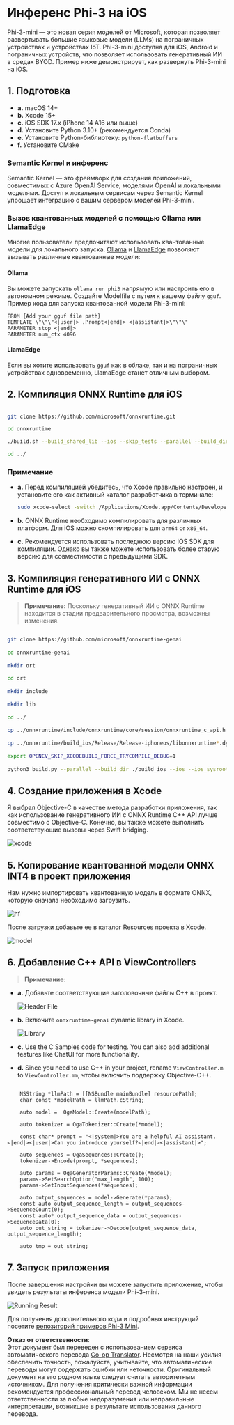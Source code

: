 <!--
CO_OP_TRANSLATOR_METADATA:
{
  "original_hash": "82af197df38d25346a98f1f0e84d1698",
  "translation_date": "2025-03-27T07:13:19+00:00",
  "source_file": "md\\01.Introduction\\03\\iOS_Inference.md",
  "language_code": "ru"
}
-->
# **Инференс Phi-3 на iOS**

Phi-3-mini — это новая серия моделей от Microsoft, которая позволяет развертывать большие языковые модели (LLMs) на пограничных устройствах и устройствах IoT. Phi-3-mini доступна для iOS, Android и пограничных устройств, что позволяет использовать генеративный ИИ в средах BYOD. Пример ниже демонстрирует, как развернуть Phi-3-mini на iOS.

## **1. Подготовка**

- **a.** macOS 14+
- **b.** Xcode 15+
- **c.** iOS SDK 17.x (iPhone 14 A16 или выше)
- **d.** Установите Python 3.10+ (рекомендуется Conda)
- **e.** Установите Python-библиотеку: `python-flatbuffers`
- **f.** Установите CMake

### Semantic Kernel и инференс

Semantic Kernel — это фреймворк для создания приложений, совместимых с Azure OpenAI Service, моделями OpenAI и локальными моделями. Доступ к локальным сервисам через Semantic Kernel упрощает интеграцию с вашим сервером моделей Phi-3-mini.

### Вызов квантованных моделей с помощью Ollama или LlamaEdge

Многие пользователи предпочитают использовать квантованные модели для локального запуска. [Ollama](https://ollama.com) и [LlamaEdge](https://llamaedge.com) позволяют вызывать различные квантованные модели:

#### **Ollama**

Вы можете запускать `ollama run phi3` напрямую или настроить его в автономном режиме. Создайте Modelfile с путем к вашему файлу `gguf`. Пример кода для запуска квантованной модели Phi-3-mini:

```gguf
FROM {Add your gguf file path}
TEMPLATE \"\"\"<|user|> .Prompt<|end|> <|assistant|>\"\"\"
PARAMETER stop <|end|>
PARAMETER num_ctx 4096
```

#### **LlamaEdge**

Если вы хотите использовать `gguf` как в облаке, так и на пограничных устройствах одновременно, LlamaEdge станет отличным выбором.

## **2. Компиляция ONNX Runtime для iOS**

```bash

git clone https://github.com/microsoft/onnxruntime.git

cd onnxruntime

./build.sh --build_shared_lib --ios --skip_tests --parallel --build_dir ./build_ios --ios --apple_sysroot iphoneos --osx_arch arm64 --apple_deploy_target 17.5 --cmake_generator Xcode --config Release

cd ../

```

### **Примечание**

- **a.** Перед компиляцией убедитесь, что Xcode правильно настроен, и установите его как активный каталог разработчика в терминале:

    ```bash
    sudo xcode-select -switch /Applications/Xcode.app/Contents/Developer
    ```

- **b.** ONNX Runtime необходимо компилировать для различных платформ. Для iOS можно скомпилировать для `arm64` or `x86_64`.

- **c.** Рекомендуется использовать последнюю версию iOS SDK для компиляции. Однако вы также можете использовать более старую версию для совместимости с предыдущими SDK.

## **3. Компиляция генеративного ИИ с ONNX Runtime для iOS**

> **Примечание:** Поскольку генеративный ИИ с ONNX Runtime находится в стадии предварительного просмотра, возможны изменения.

```bash

git clone https://github.com/microsoft/onnxruntime-genai
 
cd onnxruntime-genai
 
mkdir ort
 
cd ort
 
mkdir include
 
mkdir lib
 
cd ../
 
cp ../onnxruntime/include/onnxruntime/core/session/onnxruntime_c_api.h ort/include
 
cp ../onnxruntime/build_ios/Release/Release-iphoneos/libonnxruntime*.dylib* ort/lib
 
export OPENCV_SKIP_XCODEBUILD_FORCE_TRYCOMPILE_DEBUG=1
 
python3 build.py --parallel --build_dir ./build_ios --ios --ios_sysroot iphoneos --ios_arch arm64 --ios_deployment_target 17.5 --cmake_generator Xcode --cmake_extra_defines CMAKE_XCODE_ATTRIBUTE_CODE_SIGNING_ALLOWED=NO

```

## **4. Создание приложения в Xcode**

Я выбрал Objective-C в качестве метода разработки приложения, так как использование генеративного ИИ с ONNX Runtime C++ API лучше совместимо с Objective-C. Конечно, вы также можете выполнить соответствующие вызовы через Swift bridging.

![xcode](../../../../../translated_images/xcode.6c67033ca85b703e80cc51ecaa681fbcb6ac63cc0c256705ac97bc9ca039c235.ru.png)

## **5. Копирование квантованной модели ONNX INT4 в проект приложения**

Нам нужно импортировать квантованную модель в формате ONNX, которую сначала необходимо загрузить.

![hf](../../../../../translated_images/hf.b99941885c6561bb3bcc0155d409e713db6d47b4252fb6991a08ffeefc0170ec.ru.png)

После загрузки добавьте ее в каталог Resources проекта в Xcode.

![model](../../../../../translated_images/model.f0cb932ac2c7648211fbe5341ee1aa42b77cb7f956b6d9b084afb8fbf52927c7.ru.png)

## **6. Добавление C++ API в ViewControllers**

> **Примечание:**

- **a.** Добавьте соответствующие заголовочные файлы C++ в проект.

  ![Header File](../../../../../translated_images/head.2504a93b0be166afde6729fb193ebd14c5acb00a0bb6de1939b8a175b1f630fb.ru.png)

- **b.** Включите `onnxruntime-genai` dynamic library in Xcode.

  ![Library](../../../../../translated_images/lib.86e12a925eb07e4e71a1466fa4f3ad27097e08505d25d34e98c33005d69b6f23.ru.png)

- **c.** Use the C Samples code for testing. You can also add additional features like ChatUI for more functionality.

- **d.** Since you need to use C++ in your project, rename `ViewController.m` to `ViewController.mm`, чтобы включить поддержку Objective-C++.

```objc

    NSString *llmPath = [[NSBundle mainBundle] resourcePath];
    char const *modelPath = llmPath.cString;

    auto model =  OgaModel::Create(modelPath);

    auto tokenizer = OgaTokenizer::Create(*model);

    const char* prompt = "<|system|>You are a helpful AI assistant.<|end|><|user|>Can you introduce yourself?<|end|><|assistant|>";

    auto sequences = OgaSequences::Create();
    tokenizer->Encode(prompt, *sequences);

    auto params = OgaGeneratorParams::Create(*model);
    params->SetSearchOption("max_length", 100);
    params->SetInputSequences(*sequences);

    auto output_sequences = model->Generate(*params);
    const auto output_sequence_length = output_sequences->SequenceCount(0);
    const auto* output_sequence_data = output_sequences->SequenceData(0);
    auto out_string = tokenizer->Decode(output_sequence_data, output_sequence_length);
    
    auto tmp = out_string;

```

## **7. Запуск приложения**

После завершения настройки вы можете запустить приложение, чтобы увидеть результаты инференса модели Phi-3-mini.

![Running Result](../../../../../translated_images/result.7ebd1fe614f809d776c46475275ec72e4ab898c4ec53ae62b29315c064ca6839.ru.jpg)

Для получения дополнительного кода и подробных инструкций посетите [репозиторий примеров Phi-3 Mini](https://github.com/Azure-Samples/Phi-3MiniSamples/tree/main/ios).

**Отказ от ответственности**:  
Этот документ был переведен с использованием сервиса автоматического перевода [Co-op Translator](https://github.com/Azure/co-op-translator). Несмотря на наши усилия обеспечить точность, пожалуйста, учитывайте, что автоматические переводы могут содержать ошибки или неточности. Оригинальный документ на его родном языке следует считать авторитетным источником. Для получения критически важной информации рекомендуется профессиональный перевод человеком. Мы не несем ответственности за любые недоразумения или неправильные интерпретации, возникшие в результате использования данного перевода.